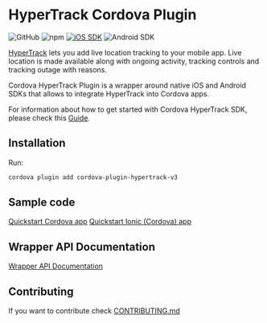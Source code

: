 # HyperTrack Cordova Plugin

![GitHub](https://img.shields.io/github/license/hypertrack/cordova-plugin-hypertrack.svg)
![npm](https://img.shields.io/npm/v/cordova-plugin-hypertrack-v3.svg)
[![iOS SDK](https://img.shields.io/badge/iOS%20SDK-4.16.0-brightgreen.svg)](https://cocoapods.org/pods/HyperTrack)
![Android SDK](https://img.shields.io/badge/Android%20SDK-6.4.0-brightgreen.svg)

[HyperTrack](https://www.hypertrack.com/) lets you add live location tracking to your mobile app. Live location is made available along with ongoing activity, tracking controls and tracking outage with reasons. 

Cordova HyperTrack Plugin is a wrapper around native iOS and Android SDKs that allows to integrate HyperTrack into Cordova apps.

For information about how to get started with Cordova HyperTrack SDK, please check this [Guide](https://www.hypertrack.com/docs/install-sdk-cordova).

## Installation

Run:
```Bash
cordova plugin add cordova-plugin-hypertrack-v3
```

## Sample code

[Quickstart Cordova app](https://github.com/hypertrack/quickstart-cordova/)
[Quickstart Ionic (Cordova) app](https://github.com/hypertrack/quickstart-ionic) 

## Wrapper API Documentation

[Wrapper API Documentation](https://hypertrack.github.io/cordova-plugin-hypertrack/)

## Contributing

If you want to contribute check [CONTRIBUTING.md](CONTRIBUTING.md)
